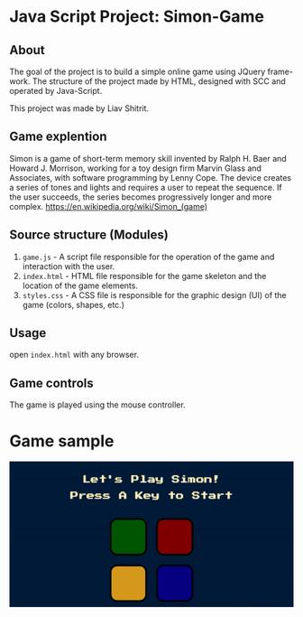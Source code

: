# Java Script Project: Simon-Game
## About
The goal of the project is to build a simple online game using JQuery frame-work.
The structure of the project made by HTML, designed with SCC and operated by Java-Script.

This project was made by Liav Shitrit.

## Game explention
Simon is a game of short-term memory skill invented by Ralph H. Baer and Howard J. Morrison, 
working for a toy design firm Marvin Glass and Associates, with software programming by Lenny Cope. 
The device creates a series of tones and lights and requires a user to repeat the sequence. 
If the user succeeds, the series becomes progressively longer and more complex.
https://en.wikipedia.org/wiki/Simon_(game)

## Source structure (Modules)
1. `game.js` - A script file responsible for the operation of the game and interaction with the user.
2. `index.html` - HTML file responsible for the game skeleton and the location of the game elements.
3. `styles.css` - A CSS file is responsible for the graphic design (UI) of the game (colors, shapes, etc.)

## Usage
open `index.html` with any browser.

## Game controls
The game is played using the mouse controller.

# Game sample
![](sample.gif)


